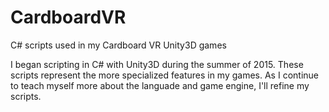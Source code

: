 # CardboardVR
C# scripts used in my Cardboard VR Unity3D games

I began scripting in C# with Unity3D during the summer of 2015. These scripts represent the more specialized features in my games.
As I continue to teach myself more about the languade and game engine, I'll refine my scripts.

